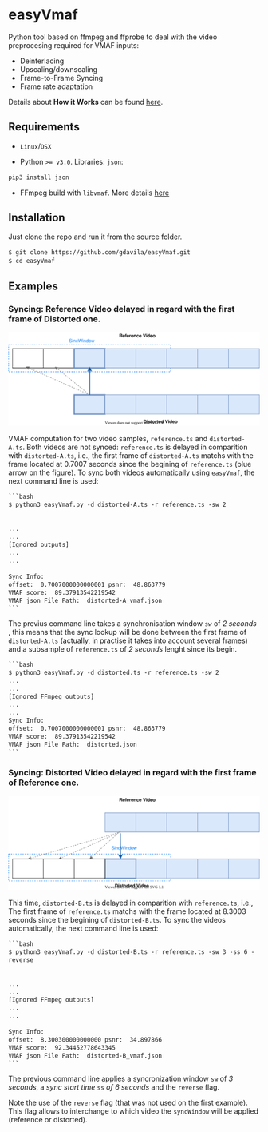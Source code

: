 # easyVmaf

Python tool based on ffmpeg and ffprobe to deal with the video preprocesing required for VMAF inputs:
* Deinterlacing
* Upscaling/downscaling
* Frame-to-Frame Syncing
* Frame rate adaptation

Details about **How it Works** can be found [here](https://gdavila.github.io/broadcast/Vmaf/Vmaf/).

## Requirements

* `Linux`/`OSX`

* Python `>= v3.0`. Libraries: `json`:
  
```py
pip3 install json
```

* FFmpeg build with `libvmaf`. More details [here](http://underpop.online.fr/f/ffmpeg/help/libvmaf.htm.gz)

## Installation

Just clone the repo and run it from the source folder.

```bash
$ git clone https://github.com/gdavila/easyVmaf.git
$ cd easyVmaf
```

## Examples

### Syncing: Reference Video delayed in regard with the first frame of Distorted one.

![](readme/easyVmaf1.svg)

VMAF computation for two video samples, `reference.ts` and `distorted-A.ts`. Both videos are not synced: `reference.ts` is delayed in comparition with `distorted-A.ts`, i.e.,  the first frame of `distorted-A.ts` matchs with the frame located at 0.7007 seconds since the begining of `reference.ts` (blue arrow on the figure). To sync both videos automatically using `easyVmaf`, the next command line is used:

    ```bash
    $ python3 easyVmaf.py -d distorted-A.ts -r reference.ts -sw 2


    ...
    ...
    [Ignored outputs]
    ...
    ...

    Sync Info:
    offset:  0.7007000000000001 psnr:  48.863779
    VMAF score:  89.37913542219542
    VMAF json File Path:  distorted-A_vmaf.json
    ```

The previus command line takes a synchronisation window `sw` of *2 seconds* , this means that the sync lookup will be done between the first frame of `distorted-A.ts` (actually, in practise it takes into account several frames) and a subsample of `reference.ts` of *2 seconds* lenght since its begin.

    ```bash
    $ python3 easyVmaf.py -d distorted.ts -r reference.ts -sw 2
    ...
    ...
    [Ignored FFmpeg outputs]
    ...
    ...
    Sync Info:
    offset:  0.7007000000000001 psnr:  48.863779
    VMAF score:  89.37913542219542
    VMAF json File Path:  distorted.json
    ```

### Syncing: Distorted Video delayed in regard with the first frame of Reference one.
![](readme/easyVmaf2.svg)

This time,  `distorted-B.ts` is delayed in comparition with `reference.ts`, i.e.,  The first frame of `reference.ts` matchs with the frame located at 8.3003 seconds since the begining of `distorted-B.ts`. To sync the videos automatically, the next command line is used:

    ```bash
    $ python3 easyVmaf.py -d distorted-B.ts -r reference.ts -sw 3 -ss 6 -reverse


    ...
    ...
    [Ignored FFmpeg outputs]
    ...
    ...

    Sync Info:
    offset:  8.300300000000000 psnr:  34.897866
    VMAF score:  92.34452778643345
    VMAF json File Path:  distorted-B_vmaf.json
    ```

 The previous command line applies a syncronization window `sw` of *3 seconds*,  a *sync start time* `ss` *of 6 seconds* and the `reverse` flag.  
 
Note the use of the  `reverse`  flag (that was not used on the first example). This flag allows to interchange to which video the `syncWindow` will be applied (reference or distorted).
